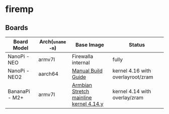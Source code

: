 # firemp

## Boards

Board Model| Arch(`uname -m`) | Base Image | Status
-|-|-|-
NanoPi - NEO  | armv7l | Firewalla internal |fully
NanoPi - NEO2 | aarch64 | [Manual Build Guide](http://wiki.friendlyarm.com/wiki/index.php/Mainline_U-boot_and_Linux) | kernel 4.16 with overlayroot/zram
BananaPi - M2+ | armv7l | [Armbian Stretch mainline kernel 4.14.y](https://dl.armbian.com/bananapim2plus/Debian_stretch_next.7z) | kernel 4.14 with overlay/zram

